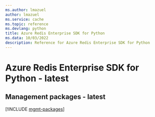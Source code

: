 ```yaml
---
ms.author: lmazuel
author: lmazuel
ms.service: cache
ms.topic: reference
ms.devlang: python
title: Azure Redis Enterprise SDK for Python
ms.data: 10/03/2022
description: Reference for Azure Redis Enterprise SDK for Python
---
```

# Azure Redis Enterprise SDK for Python - latest

## Management packages - latest
[!INCLUDE [mgmt-packages](redis-enterprise-mgmt-index.md)]